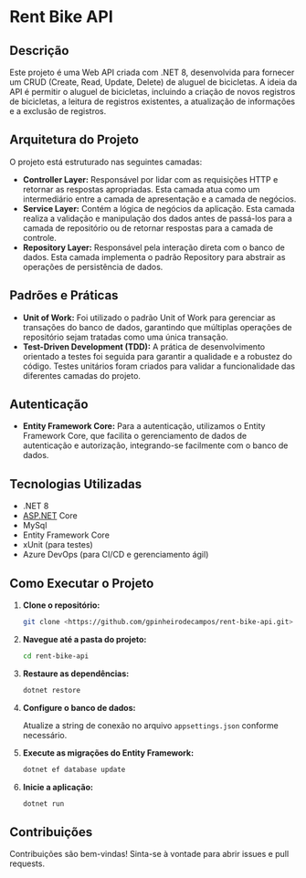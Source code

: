# Rent Bike API

## Descrição

Este projeto é uma Web API criada com .NET 8, desenvolvida para fornecer um CRUD (Create, Read, Update, Delete) de aluguel de bicicletas. A ideia da API é permitir o aluguel de bicicletas, incluindo a criação de novos registros de bicicletas, a leitura de registros existentes, a atualização de informações e a exclusão de registros.

## Arquitetura do Projeto

O projeto está estruturado nas seguintes camadas:

- **Controller Layer:** Responsável por lidar com as requisições HTTP e retornar as respostas apropriadas. Esta camada atua como um intermediário entre a camada de apresentação e a camada de negócios.
- **Service Layer:** Contém a lógica de negócios da aplicação. Esta camada realiza a validação e manipulação dos dados antes de passá-los para a camada de repositório ou de retornar respostas para a camada de controle.
- **Repository Layer:** Responsável pela interação direta com o banco de dados. Esta camada implementa o padrão Repository para abstrair as operações de persistência de dados.

## Padrões e Práticas

- **Unit of Work:** Foi utilizado o padrão Unit of Work para gerenciar as transações do banco de dados, garantindo que múltiplas operações de repositório sejam tratadas como uma única transação.
- **Test-Driven Development (TDD):** A prática de desenvolvimento orientado a testes foi seguida para garantir a qualidade e a robustez do código. Testes unitários foram criados para validar a funcionalidade das diferentes camadas do projeto.

## Autenticação

- **Entity Framework Core:** Para a autenticação, utilizamos o Entity Framework Core, que facilita o gerenciamento de dados de autenticação e autorização, integrando-se facilmente com o banco de dados.

## Tecnologias Utilizadas

- .NET 8
- [ASP.NET](http://asp.net/) Core
- MySql
- Entity Framework Core
- xUnit (para testes)
- Azure DevOps (para CI/CD e gerenciamento ágil)

## Como Executar o Projeto

1. **Clone o repositório:**
    
    ```bash
    git clone <https://github.com/gpinheirodecampos/rent-bike-api.git>
    ```
    
2. **Navegue até a pasta do projeto:**
    
    ```bash
    cd rent-bike-api
    ```
    
3. **Restaure as dependências:**
    
    ```bash
    dotnet restore
    ```
    
4. **Configure o banco de dados:**
    
    Atualize a string de conexão no arquivo `appsettings.json` conforme necessário.
    
5. **Execute as migrações do Entity Framework:**
    
    ```bash
    dotnet ef database update
    ```
    
6. **Inicie a aplicação:**
    
    ```bash
    dotnet run
    ```
    

## Contribuições

Contribuições são bem-vindas! Sinta-se à vontade para abrir issues e pull requests.
